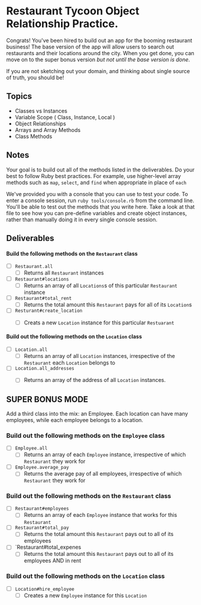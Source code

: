 # Restaurant Tycoon Object Relationship Practice.

Congrats!  You've been hired to build out an app for the booming restaurant business!  The base version of the app will allow users to search out restaurants and their locations around the city.  When you get done, you can move on to the super bonus version *but not until the base version is done*.

If you are not sketching out your domain, and thinking about single source of truth,
you should be!

## Topics

- Classes vs Instances
- Variable Scope ( Class, Instance, Local )
- Object Relationships
- Arrays and Array Methods
- Class Methods

## Notes

Your goal is to build out all of the methods listed in the deliverables. Do your best to follow Ruby best practices. For example, use higher-level array methods such as `map`, `select`, and `find` when appropriate in place of `each`

We've provided you with a console that you can use to test your code. To enter a console session, run `ruby tools/console.rb` from the command line. You'll be able to test out the methods that you write here. Take a look at that file to see how you can pre-define variables and create object instances, rather than manually doing it in every single console session.

## Deliverables

#### Build the following methods on the `Restaurant` class

- [ ] `Restaurant.all`
  - [ ] Returns all `Restaurant` instances 
- [ ] `Restaurant#locations`
  - [ ] Returns an array of all `Locations`s of this particular `Restaurant` instance 
- [ ] `Restaurant#total_rent`
  - [ ] Returns the total amount this `Restaurant` pays for all of its `Location`s 
- [ ] `Resturant#create_location`
  - [ ] Creats a new `Location` instance for this particular `Restuarant`


#### Build out the following methods on the `Location` class

- [ ] `Location.all`
  - [ ] Returns an array of all `Location` instances, irrespective of the `Restaurant` each `Location` belongs to
- [ ] `Location.all_addresses`
  - [ ] Returns an array of the address of all `Location` instances.


## SUPER BONUS MODE ##

Add a third class into the mix: an Employee.  Each location can have many employees, while each employee belongs to a location.

### Build out the following methods on the `Employee` class

- [ ] `Employee.all`
  - [ ] Returns an array of each `Employee` instance, irrespective of which `Restaurant` they work for
- [ ] `Employee.average_pay`
  - [ ] Returns the average pay of all employees, irrespective of which `Restaurant` they work for

### Build out the following methods on the `Restaurant` class

- [ ] `Restaurant#employees`
  - [ ] Returns an array of each `Employee` instance that works for this `Restaurant`
- [ ] `Restaurant#total_pay`
  - [ ] Returns the total amount this `Restaurant` pays out to all of its employees
- [ ] `Restaurant#total_expenes
  - [ ] Returns the total amount this `Restaurant` pays out to all of its employees AND in rent 

### Build out the following methods on the `Location` class

- [ ] `Location#hire_employee`
  - [ ] Creates a new `Employee` instance for this `Location`
